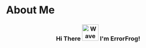 # About Me


<h3 align="center">
    Hi There
<img src="[https://camo.githubusercontent.com/d552948e7884c41fde2d32b9221d79f0df2076c7d824aaab954ca93f53d95884/68747470733a2f2f6d656469612e67697068792e636f6d2f6d656469612f6876524a434c467a6361737252346961377a2f67697068792e676966]" 
         alt="Wave Gif"
         height="45"
         width="45" />
    I'm ErrorFrog!
</h3>
